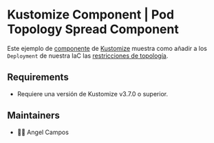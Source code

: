 # Kustomize Component | Pod Topology Spread Component

Este ejemplo de [componente](https://kubectl.docs.kubernetes.io/guides/config_management/components/) de [Kustomize](https://kustomize.io) muestra como añadir a los `Deployment` de nuestra IaC las [restricciones de topología](https://kubernetes.io/docs/concepts/scheduling-eviction/topology-spread-constraints/#example-multiple-topologyspreadconstraints).

## Requirements

- Requiere una versión de Kustomize v3.7.0 o superior.

## Maintainers

- 🧑‍💻 Angel Campos
